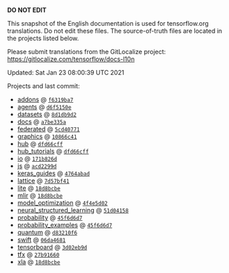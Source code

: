 __DO NOT EDIT__

This snapshot of the English documentation is used for tensorflow.org
translations. Do not edit these files. The source-of-truth files are located in
the projects listed below.

Please submit translations from the GitLocalize project: https://gitlocalize.com/tensorflow/docs-l10n

Updated: Sat Jan 23 08:00:39 UTC 2021

Projects and last commit:

- [addons](https://github.com/tensorflow/addons/tree/master/docs) @ <a href='https://github.com/tensorflow/addons/commit/f6319ba7a37c6ca875a73cdddc33f34c306caa12'><code>f6319ba7</code></a>
- [agents](https://github.com/tensorflow/agents/tree/master/docs) @ <a href='https://github.com/tensorflow/agents/commit/d6f5150e8ad121f890816dc77329aad3a264baca'><code>d6f5150e</code></a>
- [datasets](https://github.com/tensorflow/datasets/tree/master/docs) @ <a href='https://github.com/tensorflow/datasets/commit/8d1db9d29a67d537ec00ef7decb5e8c941a7aee4'><code>8d1db9d2</code></a>
- [docs](https://github.com/tensorflow/docs/tree/master/site/en) @ <a href='https://github.com/tensorflow/docs/commit/a7be335a8581d61c3362ed13f3bdeb786241c5c4'><code>a7be335a</code></a>
- [federated](https://github.com/tensorflow/federated/tree/master/docs) @ <a href='https://github.com/tensorflow/federated/commit/5cd407715ae89320503c94525473e55914526e1a'><code>5cd40771</code></a>
- [graphics](https://github.com/tensorflow/graphics/tree/master/tensorflow_graphics/g3doc) @ <a href='https://github.com/tensorflow/graphics/commit/10866c41d746b9dffe002b8c325367bc575bcfd4'><code>10866c41</code></a>
- [hub](https://github.com/tensorflow/hub/tree/master/docs) @ <a href='https://github.com/tensorflow/hub/commit/dfd66cff468818c8fe487168b82249deb383df65'><code>dfd66cff</code></a>
- [hub_tutorials](https://github.com/tensorflow/hub/tree/master/examples/colab) @ <a href='https://github.com/tensorflow/hub/commit/dfd66cff468818c8fe487168b82249deb383df65'><code>dfd66cff</code></a>
- [io](https://github.com/tensorflow/io/tree/master/docs) @ <a href='https://github.com/tensorflow/io/commit/171b826db86c7ea3792beb4ebde34cd5f1040521'><code>171b826d</code></a>
- [js](https://github.com/tensorflow/tfjs-website/tree/master/docs) @ <a href='https://github.com/tensorflow/tfjs-website/commit/acd2299d9b7c7f3800224dcadf15d623234a5747'><code>acd2299d</code></a>
- [keras_guides](https://github.com/tensorflow/docs/tree/snapshot-keras/site/en/guide/keras) @ <a href='https://github.com/tensorflow/docs/commit/4764abad680f9698f8ba9ace121ac9d0d9cb69af'><code>4764abad</code></a>
- [lattice](https://github.com/tensorflow/lattice/tree/master/docs) @ <a href='https://github.com/tensorflow/lattice/commit/7d57bf41cd73dd8d8c546fb41f93ef7557f68fe3'><code>7d57bf41</code></a>
- [lite](https://github.com/tensorflow/tensorflow/tree/master/tensorflow/lite/g3doc) @ <a href='https://github.com/tensorflow/tensorflow/commit/18d8bcbe72be75754c56c31d32e7294075639089'><code>18d8bcbe</code></a>
- [mlir](https://github.com/tensorflow/tensorflow/tree/master/tensorflow/compiler/mlir/g3doc) @ <a href='https://github.com/tensorflow/tensorflow/commit/18d8bcbe72be75754c56c31d32e7294075639089'><code>18d8bcbe</code></a>
- [model_optimization](https://github.com/tensorflow/model-optimization/tree/master/tensorflow_model_optimization/g3doc) @ <a href='https://github.com/tensorflow/model-optimization/commit/4f4e5d02db5424d5cfcb822a8965023bf8d2011e'><code>4f4e5d02</code></a>
- [neural_structured_learning](https://github.com/tensorflow/neural-structured-learning/tree/master/g3doc) @ <a href='https://github.com/tensorflow/neural-structured-learning/commit/51d041589b788e5bc66cbd5b21778b32612570b1'><code>51d04158</code></a>
- [probability](https://github.com/tensorflow/probability/tree/master/tensorflow_probability/g3doc) @ <a href='https://github.com/tensorflow/probability/commit/45f6d6d7fb9dcfc2ea7209c7972550409310ab25'><code>45f6d6d7</code></a>
- [probability_examples](https://github.com/tensorflow/probability/tree/master/tensorflow_probability/examples/jupyter_notebooks) @ <a href='https://github.com/tensorflow/probability/commit/45f6d6d7fb9dcfc2ea7209c7972550409310ab25'><code>45f6d6d7</code></a>
- [quantum](https://github.com/tensorflow/quantum/tree/master/docs) @ <a href='https://github.com/tensorflow/quantum/commit/d83210f643d45d3918ed5d41ce0b3f939e9ff135'><code>d83210f6</code></a>
- [swift](https://github.com/tensorflow/swift/tree/main/docs/site) @ <a href='https://github.com/tensorflow/swift/commit/06da46817cfc1789854e4987a49c801ba1331240'><code>06da4681</code></a>
- [tensorboard](https://github.com/tensorflow/tensorboard/tree/master/docs) @ <a href='https://github.com/tensorflow/tensorboard/commit/3d02eb9d4950d6a45000ec9a25d0c7f5be405718'><code>3d02eb9d</code></a>
- [tfx](https://github.com/tensorflow/tfx/tree/master/docs) @ <a href='https://github.com/tensorflow/tfx/commit/27b9166033538f8918079e881f1e3559a99657fb'><code>27b91660</code></a>
- [xla](https://github.com/tensorflow/tensorflow/tree/master/tensorflow/compiler/xla/g3doc) @ <a href='https://github.com/tensorflow/tensorflow/commit/18d8bcbe72be75754c56c31d32e7294075639089'><code>18d8bcbe</code></a>

